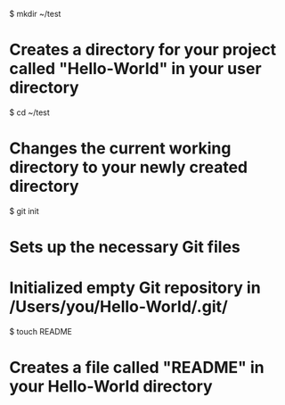 $ mkdir ~/test
# Creates a directory for your project called "Hello-World" in your user directory

$ cd ~/test
# Changes the current working directory to your newly created directory

$ git init
# Sets up the necessary Git files
# Initialized empty Git repository in /Users/you/Hello-World/.git/

$ touch README
# Creates a file called "README" in your Hello-World directory
